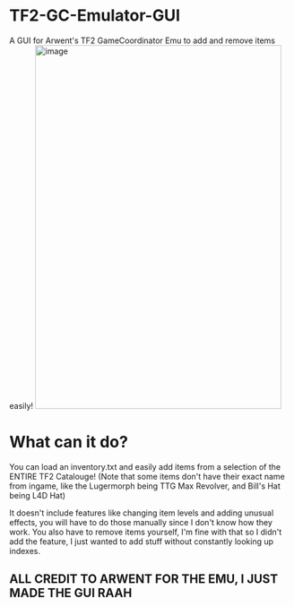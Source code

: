 # TF2-GC-Emulator-GUI
A GUI for Arwent's TF2 GameCoordinator Emu to add and remove items easily!
<img width="439" height="649" alt="image" src="https://github.com/user-attachments/assets/0d60ddc6-0d72-49ab-8834-6e3477c5e2b3" />
# What can it do?
You can load an inventory.txt and easily add items from a selection of the ENTIRE TF2 Catalouge!
(Note that some items don't have their exact name from ingame, like the Lugermorph being TTG Max Revolver, and Bill's Hat being L4D Hat)

It doesn't include features like changing item levels and adding unusual effects, you will have to do those manually since I don't know how they work.
You also have to remove items yourself, I'm fine with that so I didn't add the feature, I just wanted to add stuff without constantly looking up indexes.
## ALL CREDIT TO ARWENT FOR THE EMU, I JUST MADE THE GUI RAAH
